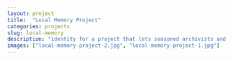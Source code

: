 ```yaml
---
layout: project
title:  "Local Memory Project"
categories: projects
slug: local-memory
description: "identity for a project that lets seasoned archivists and novices build collections of local stories using local news sources"
images: ["local-memory-project-2.jpg", "local-memory-project-1.jpg"]
---
```

